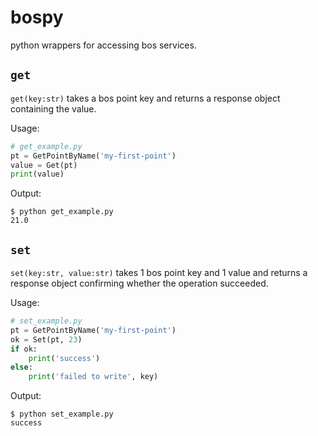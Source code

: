 # bospy
python wrappers for accessing bos services. 

## `get`
`get(key:str)` takes a bos point key and returns a response object containing the 
value.

Usage:
``` python
# get_example.py
pt = GetPointByName('my-first-point')
value = Get(pt)
print(value)
```
Output:
``` shell
$ python get_example.py
21.0
```

## `set`
`set(key:str, value:str)` takes 1 bos point key and 1 value and returns a response object confirming whether the operation succeeded.

Usage:
``` python
# set_example.py
pt = GetPointByName('my-first-point')
ok = Set(pt, 23)
if ok:
    print('success')
else:
    print('failed to write', key)
```
Output:
``` shell
$ python set_example.py
success
```
